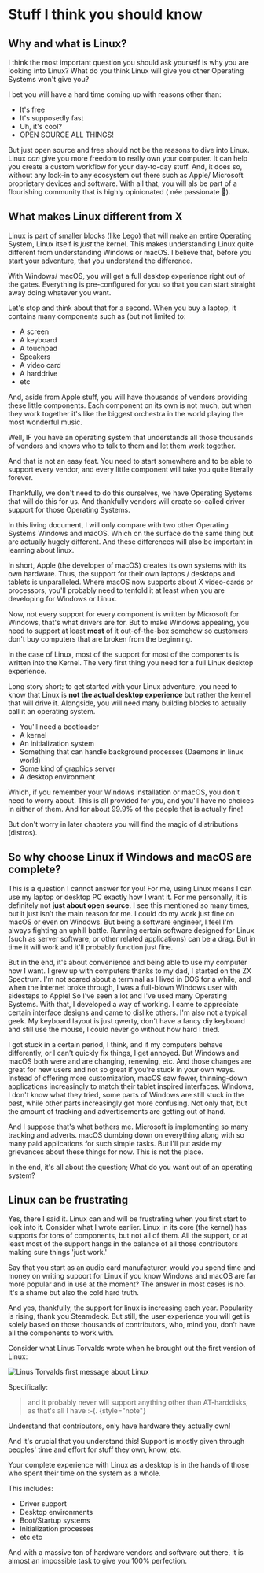 # Stuff I think you should know


## Why and what is Linux?

I think the most important question you should ask yourself is why you are looking into Linux? What do you think
Linux will give you other Operating Systems won't give you?

I bet you will have a hard time coming up with reasons other than:

- It's free
- It's supposedly fast
- Uh, it's cool?
- OPEN SOURCE ALL THINGS!

But just open source and free should not be the reasons to dive into Linux. Linux _can_ give you more freedom to
really own your computer.
It can help you create a custom workflow for your day-to-day stuff.
And, it does so, without any lock-in to any ecosystem out there such as Apple/ Microsoft proprietary devices and
software.
With all that, you will als be part of a flourishing community that is highly opinionated (
née <tooltip term="passionate">passionate</tooltip> 🤮).

## What makes Linux different from X

Linux is part of smaller blocks (like Lego) that will make an entire Operating System, Linux itself is _just_ the
kernel. This makes understanding Linux quite different from understanding Windows or macOS. I believe that, before you
start your adventure, that you understand the difference.

With Windows/ macOS, you will get a full desktop experience right out of the gates.
Everything is pre-configured for you so that you can start straight away doing whatever you want.

Let's stop and think about that for a second. When you buy a laptop, it contains many components such as (but not
limited to:

- A screen
- A keyboard
- A touchpad
- Speakers
- A video card
- A harddrive
- etc

And, aside from Apple stuff, you will have thousands of vendors providing these little components. Each component on
its own is not much, but when they work together it's like the biggest orchestra in the world playing the most
wonderful music.

Well, IF you have an operating system that understands all those thousands of vendors and knows who to talk to them
and let them work together.

And that is not an easy feat. You need to start somewhere and to be able to support every vendor, and every little
component will take you quite literally forever.

Thankfully, we don't need to do this ourselves, we have Operating Systems that will do this for us. And thankfully
vendors will create so-called driver support for those Operating Systems.

In this living document, I will only compare with two other Operating Systems Windows and macOS. Which on the
surface do the same thing but are actually hugely different. And these differences will also be important in learning
about linux.

In short, Apple (the developer of macOS) creates its own systems with its own hardware. Thus, the
support for their own laptops / desktops and tablets is unparalleled. Where macOS now supports about X video-cards or
processors, you'll probably need to tenfold it at least when you are developing for Windows or Linux.

Now, not every support for every component is written by Microsoft for Windows, that's what drivers are for. But to
make Windows appealing, you need to support at least **most** of it out-of-the-box somehow so customers don't buy
computers that are broken from the beginning.

In the case of Linux, most of the support for most of the components is written into the Kernel. The very first thing
you need for a full Linux desktop experience.

Long story short; to get started with your Linux adventure, you need to know that Linux is **not the actual desktop
experience** but rather the kernel that will drive it. Alongside, you will need many building blocks to actually
call it an operating system.

- You'll need a bootloader
- A kernel
- An initialization system
- Something that can handle background processes (Daemons in linux world)
- Some kind of graphics server
- A desktop environment

Which, if you remember your Windows installation or macOS, you don't need to worry about. This is all provided for
you, and you'll have no choices in either of them. And for about 99.9% of the people that is actually fine!

But don't worry in later chapters you will find the magic of distributions (distros).

## So why choose Linux if Windows and macOS are complete?

This is a question I cannot answer for you! For me, using Linux means I can use my laptop or desktop PC exactly how
I want it. For me personally, it is definitely not **just about open source**. I see this mentioned so many times,
but it just isn't the main reason for me. I could do my work just fine on macOS or even on Windows. But being a
software engineer, I feel I'm always fighting an uphill battle. Running certain software designed for Linux
(such as server software, or other related applications) can be a drag. But in time it will work and it'll probably
function just fine.

But in the end, it's about convenience and being able to use my computer how I want. I grew up with computers thanks
to my dad, I started on the ZX Spectrum. I'm not scared about a terminal as I lived in DOS for a while, and
when the internet broke through, I was a full-blown Windows user with sidesteps to Apple! So I've seen a lot and
I've used many
Operating Systems. With that, I developed a way of working. I came to appreciate certain interface designs and came to
dislike others. I'm also not a typical geek. My keyboard layout is just qwerty, don't have a fancy diy keyboard and
still use the mouse, I could never go without how hard I tried.

I got stuck in a certain period, I think, and if my computers behave differently, or I can't quickly fix things, I get
annoyed. But Windows and macOS both were and are changing, renewing, etc. And those changes are great for
new users and not so great if you're stuck in your own ways. Instead of offering more customization, macOS saw fewer,
thinning-down applications increasingly to match their tablet inspired interfaces. Windows, I don't know what they
tried, some parts of Windows are still stuck in the past, while other parts increasingly got more confusing. Not
only that, but the amount of tracking and advertisements are getting out of hand.

And I suppose that's what bothers me. Microsoft is implementing so many tracking and adverts. macOS dumbing down on
everything along with so many paid applications for such simple tasks. But I'll put aside my grievances
about these things for now. This is not the place.

In the end, it's all about the question; What do you want out of an operating system?

## Linux can be frustrating

Yes, there I said it. Linux can and will be frustrating when you first start to look into it. Consider what I wrote
earlier. Linux in its core (the kernel) has supports for tons of components, but not all of them. All the support,
or at least most of the support hangs in the balance of all those contributors making sure things 'just work.'

Say that you start as an audio card manufacturer, would you spend time and money on writing support for Linux if
you know Windows and macOS are far more popular and in use at the moment? The answer in most cases is no. It's a
shame but also the cold hard truth.

And yes, thankfully, the support for linux is increasing each year. Popularity is rising, thank you Steamdeck. But
still, the user experience you will get is solely based on those thousands of contributors, who, mind you, don't have
all the components to work with.

Consider what Linus Torvalds wrote when he brought out the first version of Linux:

![Linus Torvalds first message about Linux](linus-torvald-first-linux-email.png)

Specifically:

> and it probably never will support anything other than AT-harddisks, as that's all I have :-(.
> {style="note"}

Understand that contributors, only have hardware they actually own!

And it's crucial that you understand this! Support is mostly given through peoples' time and effort for stuff
they own, know, etc.

Your complete experience with Linux as a desktop is in the hands of those who spent their time on the system as a
whole. 

This includes:

- Driver support
- Desktop environments
- Boot/Startup systems
- Initialization processes
- etc etc

And with a massive ton of hardware vendors and software out there, it is almost an impossible task to give you
100% perfection.